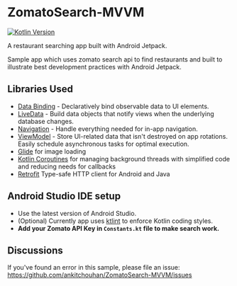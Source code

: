 # ZomatoSearch-MVVM
[![Kotlin Version](https://img.shields.io/badge/kotlin-1.3.71-blue.svg)](http://kotlinlang.org/)

A restaurant searching app built with Android Jetpack.

Sample app which uses zomato search api to find restaurants and built to illustrate best development practices with Android Jetpack.

Libraries Used
---------------

* [Data Binding][1] - Declaratively bind observable data to UI elements.
* [LiveData][2] - Build data objects that notify views when the underlying database changes.
* [Navigation][3] - Handle everything needed for in-app navigation.
* [ViewModel][4] - Store UI-related data that isn't destroyed on app rotations. Easily schedule
     asynchronous tasks for optimal execution.
* [Glide][5] for image loading
* [Kotlin Coroutines][6] for managing background threads with simplified code and reducing needs for callbacks
* [Retrofit][7] Type-safe HTTP client for Android and Java
  
[1]: https://developer.android.com/topic/libraries/data-binding/
[2]: https://developer.android.com/topic/libraries/architecture/livedata
[3]: https://developer.android.com/topic/libraries/architecture/navigation/
[4]: https://developer.android.com/topic/libraries/architecture/viewmodel
[5]: https://bumptech.github.io/glide/
[6]: https://kotlinlang.org/docs/reference/coroutines-overview.html
[7]: https://square.github.io/retrofit/

Android Studio IDE setup
------------------------
* Use the latest version of Android Studio.
* (Optional) Currently app uses [ktlint](https://ktlint.github.io/) to enforce Kotlin coding styles.
* **Add your Zomato API Key in `Constants.kt` file to make search work.**

Discussions
-----------
If you've found an error in this sample, please file an issue: https://github.com/ankitchouhan/ZomatoSearch-MVVM/issues
